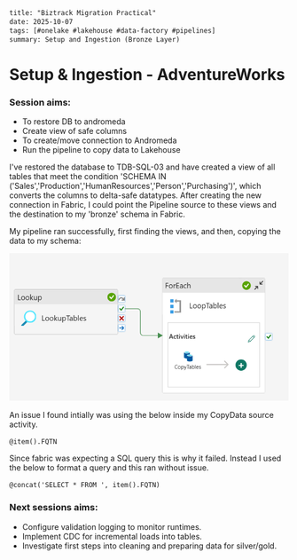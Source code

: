```
title: "Biztrack Migration Practical"
date: 2025-10-07
tags: [#onelake #lakehouse #data-factory #pipelines]
summary: Setup and Ingestion (Bronze Layer) 
```
# Setup & Ingestion - AdventureWorks

### Session aims:
- To restore DB to andromeda
- Create view of safe columns
- To create/move connection to Andromeda
- Run the pipeline to copy data to Lakehouse


I've restored the database to TDB-SQL-03 and have created a view of all tables that meet the condition 'SCHEMA IN ('Sales','Production','HumanResources','Person','Purchasing')', which converts the columns to delta-safe datatypes. After creating the new connection in Fabric, I could point the Pipeline source to these views and the destination to my 'bronze' schema in Fabric.

My pipeline ran successfully, first finding the views, and then, copying the data to my schema:

![image](../../../images-diagrams/migration-pipeline-bronze2.png)

An issue I found intially was using the below inside my CopyData source activity. 
```
@item().FQTN
```
Since fabric was expecting a SQL query this is why it failed. Instead I used the below to format a query and this ran without issue.
```
@concat('SELECT * FROM ', item().FQTN)
```

### Next sessions aims:
- Configure validation logging to monitor runtimes.
- Implement CDC for incremental loads into tables.
- Investigate first steps into cleaning and preparing data for silver/gold.